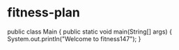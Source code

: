 # fitness-plan
public class Main {
    public static void main(String[] args) {
    System.out.println("Welcome to fitness147"); 
    } 

